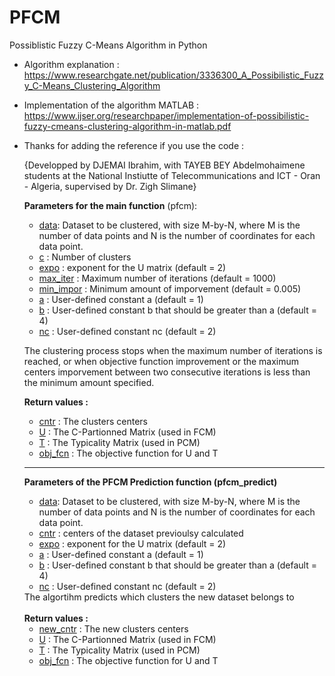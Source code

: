 # PFCM
Possiblistic Fuzzy C-Means Algorithm in Python

- Algorithm explanation : https://www.researchgate.net/publication/3336300_A_Possibilistic_Fuzzy_C-Means_Clustering_Algorithm
- Implementation of the algorithm MATLAB : https://www.ijser.org/researchpaper/implementation-of-possibilistic-fuzzy-cmeans-clustering-algorithm-in-matlab.pdf

 - Thanks for adding the reference if you use the code :
    <p>{Developped by DJEMAI Ibrahim, with TAYEB BEY Abdelmohaimene
    students at the National Instiutte of Telecommunications and ICT - Oran - Algeria, supervised by Dr. Zigh Slimane}</p>


    <b>Parameters for the main function</b> (pfcm): <ul>
    <li><u>data</u>: Dataset to be clustered, with size M-by-N, where M is the number of data points and N is the number of coordinates for each data point.</li>
    <li><u>c</u> : Number of clusters</li>
    <li><u>expo</u> : exponent for the U matrix (default = 2)</li>
    <li><u>max_iter</u> : Maximum number of iterations (default = 1000)</li>
    <li><u>min_impor</u> : Minimum amount of imporvement (default = 0.005)</li>
    <li><u>a</u> : User-defined constant a (default = 1)</li>
    <li><u>b</u> : User-defined constant b that should be greater than a (default = 4)</li>
    <li><u>nc</u> : User-defined constant nc (default = 2)</li>
    </ul>
    
    
    The clustering process stops when the maximum number of iterations is
    reached, or when objective function improvement or the maximum centers
    imporvement between two consecutive iterations is less
     than the minimum amount specified.
     
     
    <b>Return values :</b><ul>
    <li><u>cntr</u> : The clusters centers</li>
    <li><u>U</u> : The C-Partionned Matrix (used in FCM)</li>
    <li><u>T</u> : The Typicality Matrix (used in PCM)</li>
    <li><u>obj_fcn</u> : The objective function for U and T</li>
    </ul>
    <hr>
 
    <b>Parameters of the PFCM Prediction function (pfcm_predict)</b><ul>
    <li><u>data</u>: Dataset to be clustered, with size M-by-N,
    where M is the number of data points
    and N is the number of coordinates for each data point.</li>
    <li><u>cntr</u> : centers of the dataset previoulsy calculated</li>
    <li><u>expo</u> : exponent for the U matrix (default = 2)</li>
    <li><u>a</u> : User-defined constant a (default = 1)</li>
    <li><u>b</u> : User-defined constant b that should be
    greater than a (default = 4)</li>
    <li><u>nc</u> : User-defined constant nc (default = 2)</li>
    </ul>
    The algortihm predicts which clusters the new dataset belongs to<br><br>
    <b>Return values :</b><ul>
    <li><u>new_cntr</u> : The new clusters centers</li>
    <li><u>U</u> : The C-Partionned Matrix (used in FCM)</li>
    <li><u>T</u> : The Typicality Matrix (used in PCM)</li>
    <li><u>obj_fcn</u> : The objective function for U and T</li>
    </ul>
